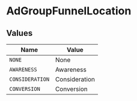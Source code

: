 # AdGroupFunnelLocation


## Values

| Name            | Value           |
| --------------- | --------------- |
| `NONE`          | None            |
| `AWARENESS`     | Awareness       |
| `CONSIDERATION` | Consideration   |
| `CONVERSION`    | Conversion      |